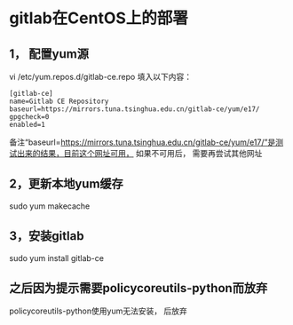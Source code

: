 # gitlab在CentOS上的部署
## 1， 配置yum源
vi /etc/yum.repos.d/gitlab-ce.repo
填入以下内容：
```
[gitlab-ce]
name=Gitlab CE Repository
baseurl=https://mirrors.tuna.tsinghua.edu.cn/gitlab-ce/yum/e17/
gpgcheck=0
enabled=1
```
备注“baseurl=https://mirrors.tuna.tsinghua.edu.cn/gitlab-ce/yum/e17/”是测试出来的结果，目前这个网址可用， 如果不可用后， 需要再尝试其他网址

## 2，更新本地yum缓存

sudo yum makecache

## 3，安装gitlab
sudo yum install gitlab-ce

## 之后因为提示需要policycoreutils-python而放弃
policycoreutils-python使用yum无法安装， 后放弃
